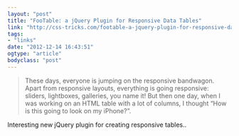 ```yaml
---
layout: "post"
title: "FooTable: a jQuery Plugin for Responsive Data Tables"
link: "http://css-tricks.com/footable-a-jquery-plugin-for-responsive-data-tables/?utm_source=dlvr.it&utm_medium=facebook"
tags: 
- "links"
date: "2012-12-14 16:43:51"
ogtype: "article"
bodyclass: "post"
---
```


> These days, everyone is jumping on the responsive bandwagon. Apart from responsive layouts, everything is going responsive: sliders, lightboxes, galleries, you name it! But then one day, when I was working on an HTML table with a lot of columns, I thought “How is this going to look on my iPhone?”.

Interesting new jQuery plugin for creating responsive tables..